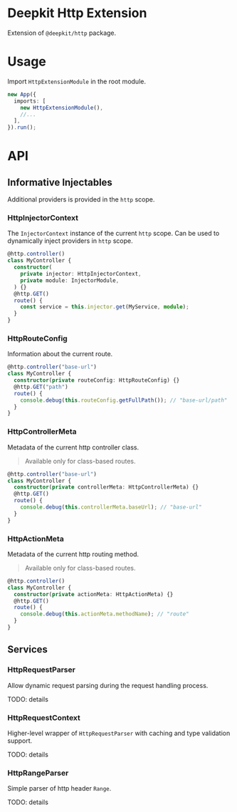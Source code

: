 # Deepkit Http Extension

Extension of `@deepkit/http` package.

# Usage

Import `HttpExtensionModule` in the root module.

```ts
new App({
  imports: [
    new HttpExtensionModule(),
    //...
  ],
}).run();
```

# API

## Informative Injectables

Additional providers is provided in the `http` scope.

### HttpInjectorContext

The `InjectorContext` instance of the current `http` scope. Can be used to dynamically inject providers in `http` scope.

```ts
@http.controller()
class MyController {
  constructor(
    private injector: HttpInjectorContext,
    private module: InjectorModule,
  ) {}
  @http.GET()
  route() {
    const service = this.injector.get(MyService, module);
  }
}
```

### HttpRouteConfig

Information about the current route.

```ts
@http.controller("base-url")
class MyController {
  constructor(private routeConfig: HttpRouteConfig) {}
  @http.GET("path")
  route() {
    console.debug(this.routeConfig.getFullPath()); // "base-url/path"
  }
}
```

### HttpControllerMeta

Metadata of the current http controller class.

> Available only for class-based routes.

```ts
@http.controller("base-url")
class MyController {
  constructor(private controllerMeta: HttpControllerMeta) {}
  @http.GET()
  route() {
    console.debug(this.controllerMeta.baseUrl); // "base-url"
  }
}
```

### HttpActionMeta

Metadata of the current http routing method.

> Available only for class-based routes.

```ts
@http.controller()
class MyController {
  constructor(private actionMeta: HttpActionMeta) {}
  @http.GET()
  route() {
    console.debug(this.actionMeta.methodName); // "route"
  }
}
```

## Services

### HttpRequestParser

Allow dynamic request parsing during the request handling process.

TODO: details

### HttpRequestContext

Higher-level wrapper of `HttpRequestParser` with caching and type validation support.

TODO: details

### HttpRangeParser

Simple parser of http header `Range`.

TODO: details
